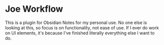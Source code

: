 # Joe Workflow
This is a plugin for Obsidian Notes for my personal use. No one else is looking at this, so focus is on functionality, not ease of use. If I ever do work on UI elements, it's because I've finished literally everything else I want to do.